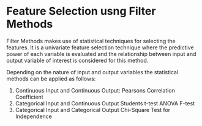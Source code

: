 <h1>Feature Selection usng Filter Methods</h1>
Filter Methods makes use of statistical techniques for selecting the features. It is a univariate feature selection technique where the predictive power of each variable is evaluated and the relationship between input and output variable of interest is considered for this method.

<p>
  Depending on the nature of input and output variables the statistical methods can be applied as follows:
</p>
<ol><li>Continuous Input and Continuous Output:
Pearsons Correlation Coefficient</li>
<li>Categorical Input and Continuous Output
Students t-test
ANOVA F-test</li>
<li>Categorical Input and Categorical Output
Chi-Square Test for Independence</li>
</ol>
